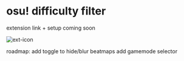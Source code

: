 # osu! difficulty filter
extension link + setup coming soon

![ext-icon](https://user-images.githubusercontent.com/55882424/207467922-5bec9b72-42b3-45be-9e23-978639a212b8.png)

roadmap:
add toggle to hide/blur beatmaps
add gamemode selector
